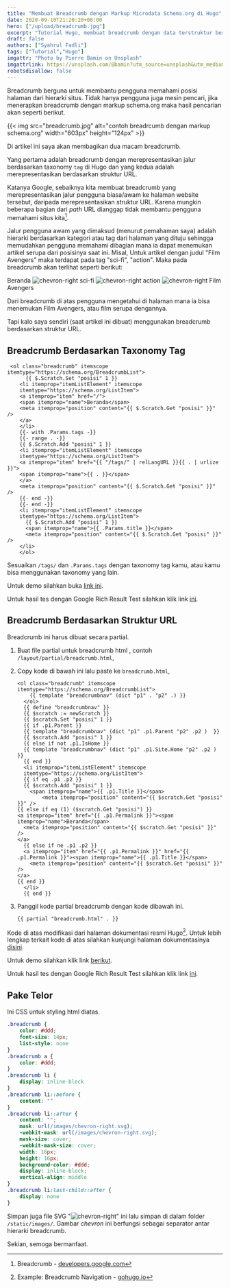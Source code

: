 ```yaml
---
title: "Membuat Breadcrumb dengan Markup Microdata Schema.org di Hugo"
date: 2020-09-10T21:20:20+08:00
hero: ["/upload/breadcrumb.jpg"]
excerpt: "Tutorial Hugo, membuat breadcrumb dengan data terstruktur berdasarkan markup schema.org."
draft: false
authors: ["Syahrul Fadli"]
tags: ["Tutorial","Hugo"]
imgattr: "Photo by Pierre Bamin on Unsplash"
imgattrlink: https://unsplash.com/@bamin?utm_source=unsplash&utm_medium=referral&utm_content=creditCopyText
robotsdisallow: false
---
```


Breadcrumb berguna untuk membantu pengguna memahami posisi halaman dari hierarki situs. Tidak hanya pengguna juga mesin pencari, jika menerapkan breadcrumb dengan markup schema.org maka hasil pencarian akan seperti berikut.

{{< img src="breadcrumb.jpg" alt="contoh breadrcumb dengan markup schema.org" width="603px" height="124px" >}}

Di artikel ini saya akan membagikan dua macam breadcrumb.

Yang pertama adalah breadcrumb dengan merepresentasikan jalur berdasarkan taxonomy `tag` di Hugo dan yang kedua adalah merepresentasikan berdasarkan struktur URL.

Katanya Google, sebaiknya kita membuat breadcrumb yang merepresentasikan jalur pengguna biasa/awam ke halaman website tersebut, daripada merepresentasikan struktur URL. Karena mungkin beberapa bagian dari *path* URL dianggap tidak membantu pengguna memahami situs kita[^1].

Jalur pengguna awam yang dimaksud (menurut pemahaman saya) adalah hierarki berdasarkan kategori atau tag dari halaman yang dituju sehingga memudahkan pengguna memahami dibagian mana ia dapat menemukan artikel serupa dari posisinya saat ini. Misal, Untuk artikel dengan judul "Film Avengers" maka terdapat pada tag "sci-fi", "action". Maka pada breadcrumb akan terlihat seperti berikut:

Beranda ![chevron-right](/images/chevron-right.svg) sci-fi ![chevron-right](/images/chevron-right.svg) action ![chevron-right](/images/chevron-right.svg) Film Avengers

Dari breadcrumb di atas pengguna mengetahui di halaman mana ia bisa menemukan Film Avengers, atau film serupa dengannya.

Tapi kalo saya sendiri (saat artikel ini dibuat) menggunakan breadcrumb berdasarkan struktur URL.

[^1]:Breadcrumb - [developers.google.com](https://developers.google.com/search/docs/data-types/breadcrumb#example)

## Breadcrumb Berdasarkan Taxonomy Tag

```go-html-template
 <ol class="breadcrumb" itemscope itemtype="https://schema.org/BreadcrumbList">
      {{ $.Scratch.Set "posisi" 1 }}
    <li itemprop="itemListElement" itemscope
    itemtype="https://schema.org/ListItem">
    <a itemprop="item" href="/">
    <span itemprop="name">Beranda</span>
    <meta itemprop="position" content="{{ $.Scratch.Get "posisi" }}" />  
    </a>
  	</li> 
    {{- with .Params.tags -}}
    {{- range . -}}
    {{ $.Scratch.Add "posisi" 1 }}
    <li itemprop="itemListElement" itemscope
    itemtype="https://schema.org/ListItem">
    <a itemprop="item" href="{{ "/tags/" | relLangURL }}{{ . | urlize }}">
    <span itemprop="name">{{ . }}</span>
    </a>
    <meta itemprop="position" content="{{ $.Scratch.Get "posisi" }}" />
    {{- end -}}
    {{- end -}}
    <li itemprop="itemListElement" itemscope
    itemtype="https://schema.org/ListItem">
      {{ $.Scratch.Add "posisi" 1 }}
      <span itemprop="name">{{ .Params.title }}</span>
      <meta itemprop="position" content="{{ $.Scratch.Get "posisi" }}" />
    </li>
    </ol>
```

Sesuaikan `/tags/` dan  `.Params.tags` dengan taxonomy tag kamu, atau kamu bisa menggunakan taxonomy yang lain.

Untuk demo silahkan buka [link ini](https://hugobyexample.netlify.app/post/for-seven-post-goal/).

Untuk hasil tes dengan Google Rich Result Test silahkan klik link [ini](https://search.google.com/test/rich-results?id=L5Yp7fyc7noV4iLWGc7Nww).

## Breadcrumb Berdasarkan Struktur URL

Breadcrumb ini harus dibuat secara partial.

1. Buat file partial untuk breadcrumb html , contoh `/layout/partial/breadcrumb.html`,

2. Copy kode di bawah ini lalu paste ke `breadcrumb.html`,

   ```go-html-template
   <ol class="breadcrumb" itemscope itemtype="https://schema.org/BreadcrumbList">
       {{ template "breadcrumbnav" (dict "p1" . "p2" .) }}
     </ol>
     {{ define "breadcrumbnav" }}
     {{ $scratch := newScratch }}
     {{ $scratch.Set "posisi" 1 }}
     {{ if .p1.Parent }}
     {{ template "breadcrumbnav" (dict "p1" .p1.Parent "p2" .p2 )  }}
     {{ $scratch.Add "posisi" 1 }}
     {{ else if not .p1.IsHome }}
     {{ template "breadcrumbnav" (dict "p1" .p1.Site.Home "p2" .p2 )  }}
     {{ end }}
     <li itemprop="itemListElement" itemscope
     itemtype="https://schema.org/ListItem">
     {{ if eq .p1 .p2 }}
     {{ $scratch.Add "posisi" 1 }}
       <span itemprop="name">{{ .p1.Title }}</span>
           <meta itemprop="position" content="{{ $scratch.Get "posisi" }}" />
   {{ else if eq (1) ($scratch.Get "posisi") }}
   <a itemprop="item" href="{{ .p1.Permalink }}"><span itemprop="name">Beranda</span> 
     <meta itemprop="position" content="{{ $scratch.Get "posisi" }}" />    
   </a>
     {{ else if ne .p1 .p2 }}
     <a itemprop="item" href="{{ .p1.Permalink }}" href="{{ .p1.Permalink }}"><span itemprop="name">{{ .p1.Title }}</span> 
       <meta itemprop="position" content="{{ $scratch.Get "posisi" }}" />    
   </a>
   {{ end }}
     </li>
     {{ end }}
   ```

3. Panggil kode partial breadcrumb dengan kode dibawah ini.

   ```go-html-template
   {{ partial "breadcrumb.html" . }}
   ```

Kode di atas modifikasi dari halaman dokumentasi resmi Hugo[^2]. Untuk lebih lengkap terkait kode di atas silahkan kunjungi halaman dokumentasinya [disini](https://gohugo.io/content-management/sections/#example-breadcrumb-navigation).

[^2]: Example: Breadcrumb Navigation - [gohugo.io](https://gohugo.io/content-management/sections/#example-breadcrumb-navigation)

Untuk demo silahkan klik link [berikut](https://hugobyexample.netlify.app/post/post-with-quite-long-title-for-testing-the-cards/).

Untuk hasil tes dengan Google Rich Result Test silahkan klik link [ini](https://search.google.com/test/rich-results?id=c_EuVRN3vj5FnfV2CtBRkw "Hasil Google Rich Result Test").

## Pake Telor

Ini CSS untuk styling html diatas.

```css
.breadcrumb {
	color: #ddd;
	font-size: 14px;
	list-style: none
}
.breadcrumb a {
	color: #ddd;
}
.breadcrumb li {
	display: inline-block
}
.breadcrumb li::before {
	content: ""
}
.breadcrumb li::after {
	content: "";
	mask: url(/images/chevron-right.svg);
	-webkit-mask: url(/images/chevron-right.svg);
	mask-size: cover;
	-webkit-mask-size: cover;
	width: 16px;
	height: 16px;
	background-color: #ddd;
	display: inline-block;
	vertical-align: middle
}
.breadcrumb li:last-child::after {
	display: none
}
```

Simpan juga file SVG "![chevron-right](/images/chevron-right.svg)" ini lalu simpan di dalam folder `/static/images/`. Gambar *chevron* ini berfungsi sebagai separator antar hierarki breadcrumb.

Sekian, semoga bermanfaat.